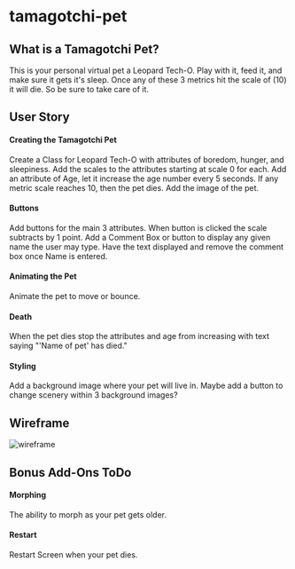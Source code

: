 # tamagotchi-pet

## What is a Tamagotchi Pet?

This is your personal virtual pet a Leopard Tech-O. Play with it, feed it, and make sure it gets it's sleep. Once any of these 3 metrics hit the scale of (10) it will die. So be sure to take care of it.

## User Story

#### Creating the Tamagotchi Pet

Create a Class for Leopard Tech-O with attributes of boredom, hunger, and sleepiness. Add the scales to the attributes starting at scale 0 for each. Add an attribute of Age, let it increase the age number every 5 seconds. If any metric scale reaches 10, then the pet dies. Add the image of the pet.

#### Buttons

Add buttons for the main 3 attributes. When button is clicked the scale subtracts by 1 point. Add a Comment Box or button to display any given name the user may type. Have the text displayed and remove the comment box once Name is entered.


#### Animating the Pet

Animate the pet to move or bounce. 

#### Death

When the pet dies stop the attributes and age from increasing with text saying "'Name of pet' has died."

#### Styling

Add a background image where your pet will live in. Maybe add a button to change scenery within 3 background images?

## Wireframe

![wireframe](./images/wireframe.HEIC)

## Bonus Add-Ons ToDo

#### Morphing

The ability to morph as your pet gets older.

#### Restart

Restart Screen when your pet dies.